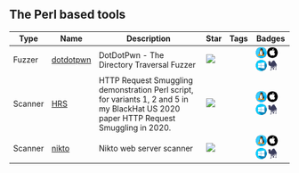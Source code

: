 
## The Perl based tools

| Type | Name | Description | Star | Tags | Badges |
| --- | --- | --- | --- | --- | --- |
|Fuzzer|[dotdotpwn](https://github.com/wireghoul/dotdotpwn)|DotDotPwn - The Directory Traversal Fuzzer |![](https://img.shields.io/github/stars/wireghoul/dotdotpwn?label=%20)||![linux](./images/linux.png)![macos](./images/apple.png)![windows](./images/windows.png)[![Perl](./images/perl.png)](/categorize/langs/Perl.md)|
|Scanner|[HRS](https://github.com/SafeBreach-Labs/HRS)|HTTP Request Smuggling demonstration Perl script, for variants 1, 2 and 5 in my BlackHat US 2020 paper HTTP Request Smuggling in 2020.|![](https://img.shields.io/github/stars/SafeBreach-Labs/HRS?label=%20)||![linux](./images/linux.png)![macos](./images/apple.png)![windows](./images/windows.png)[![Perl](./images/perl.png)](/categorize/langs/Perl.md)|
|Scanner|[nikto](https://github.com/sullo/nikto)|Nikto web server scanner |![](https://img.shields.io/github/stars/sullo/nikto?label=%20)||![linux](./images/linux.png)![macos](./images/apple.png)![windows](./images/windows.png)[![Perl](./images/perl.png)](/categorize/langs/Perl.md)|

